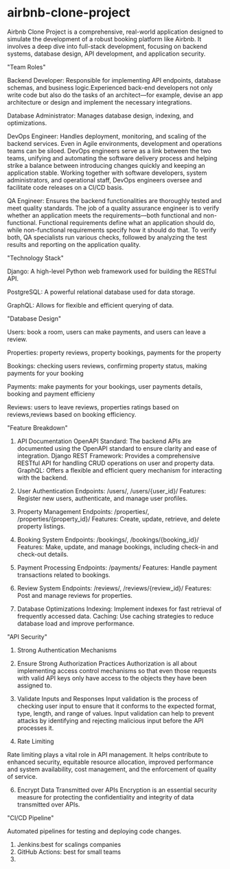 # airbnb-clone-project
Airbnb Clone Project is a comprehensive, real-world application designed to simulate the development of a robust booking platform like Airbnb. It involves a deep dive into full-stack development, focusing on backend systems, database design, API development, and application security. 

"Team Roles"

Backend Developer: Responsible for implementing API endpoints, database schemas, and business logic.Experienced back-end developers not only write code but also do the tasks of an architect—for example, devise an app architecture or design and implement the necessary integrations.

Database Administrator: Manages database design, indexing, and optimizations.

DevOps Engineer: Handles deployment, monitoring, and scaling of the backend services. Even in Agile environments, development and operations teams can be siloed. DevOps engineers serve as a link between the two teams, unifying and automating the software delivery process and helping strike a balance between introducing changes quickly and keeping an application stable. Working together with software developers, system administrators, and operational staff, DevOps engineers oversee and facilitate code releases on a CI/CD basis.

QA Engineer: Ensures the backend functionalities are thoroughly tested and meet quality standards. The job of a quality assurance engineer is to verify whether an application meets the requirements—both functional and non-functional. Functional requirements define what an application should do, while non-functional requirements specify how it should do that. To verify both, QA specialists run various checks, followed by analyzing the test results and reporting on the application quality.

"Technology Stack"

Django: A high-level Python web framework used for building the RESTful API.

PostgreSQL: A powerful relational database used for data storage.

GraphQL: Allows for flexible and efficient querying of data.

"Database Design"

Users:  book a room, users can make payments, and users can leave a review.  

Properties: property reviews, property bookings, payments for the property 

Bookings: checking users reviews,  confirming property status, making payments for your booking

Payments: make payments for your bookings, user payments details, booking and payment efficieny

Reviews:  users to leave reviews,  properties ratings based on reviews,reviews based on booking efficiency.

"Feature Breakdown"

1. API Documentation
OpenAPI Standard: The backend APIs are documented using the OpenAPI standard to ensure clarity and ease of integration.
Django REST Framework: Provides a comprehensive RESTful API for handling CRUD operations on user and property data.
GraphQL: Offers a flexible and efficient query mechanism for interacting with the backend.

2. User Authentication
Endpoints: /users/, /users/{user_id}/
Features: Register new users, authenticate, and manage user profiles.

3. Property Management
Endpoints: /properties/, /properties/{property_id}/
Features: Create, update, retrieve, and delete property listings.

4. Booking System
Endpoints: /bookings/, /bookings/{booking_id}/
Features: Make, update, and manage bookings, including check-in and check-out details.

5. Payment Processing
Endpoints: /payments/
Features: Handle payment transactions related to bookings.

6. Review System
Endpoints: /reviews/, /reviews/{review_id}/
Features: Post and manage reviews for properties.

7. Database Optimizations
Indexing: Implement indexes for fast retrieval of frequently accessed data.
Caching: Use caching strategies to reduce database load and improve performance.

"API Security"

 1. Strong Authentication Mechanisms

2.  Ensure Strong Authorization Practices
Authorization is all about implementing access control mechanisms so that even those requests with valid API keys only have access to the objects they have been assigned to.

3.  Validate Inputs and Responses
 Input validation is the process of checking user input to ensure that it conforms to the expected format, type, length, and range of values. Input validation can help to prevent attacks by identifying and rejecting malicious input before the API processes it.

5. Rate Limiting

Rate limiting plays a vital role in API management. It helps contribute to enhanced security, equitable resource allocation, improved performance and system availability, cost management, and the enforcement of quality of service.

6. Encrypt Data Transmitted over APIs
Encryption is an essential security measure for protecting the confidentiality and integrity of data transmitted over APIs.

"CI/CD Pipeline"

 Automated pipelines for testing and deploying code changes.

1. Jenkins:best for scalings companies
2. GitHub Actions: best for small teams
3. 




 


